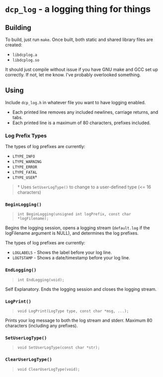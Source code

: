 # `dcp_log` - a logging thing for things

## Building

To build, just run `make`.  Once built, both static and shared library files
are created:

- `libdcplog.a`
- `libdcplog.so`

It should just compile without issue if you have
GNU make and GCC set up correctly.  If not, let me know.  I've probably
overlooked something.

## Using

Include `dcp_log.h` in whatever file you want to have logging enabled.

- Each printed line removes any included newlines, carriage returns, and tabs.
- Each printed line is a maximum of 80 characters, prefixes included.

### Log Prefix Types

The types of log prefixes are currently:
- `LTYPE_INFO`
- `LTYPE_WARNING`
- `LTYPE_ERROR`
- `LTYPE_FATAL`
- `LTYPE_USER`†

> † Uses `SetUserLogType()` to change to a user-defined type (<= 16 characters)

### `BeginLogging()`

> `int BeginLogging(unsigned int logPrefix, const char *logFilename);`

Begins the logging session, opens a logging stream (`default.log` if
the logFilename argument is NULL), and determines the log prefixes.

The types of log prefixes are currently:
- `LOGLABELS` - Shows the label before your log line.
- `LOGTSTAMP` - Shows a date/timestamp before your log line.

### `EndLogging()`

> `int EndLogging(void);`

Self Explanatory.  Ends the logging session and closes the logging stream.

### `LogPrint()`

> `void LogPrint(LogType type, const char *msg, ...);`

Prints your log message to both the log stream and stderr.
Maximum 80 characters (including any prefixes).

### `SetUserLogType()`

> `void SetUserLogType(const char *str);`

### `ClearUserLogType()`

> `void ClearUserLogType(void);`
